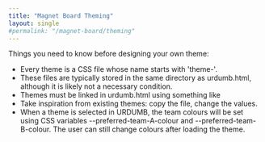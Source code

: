 ```yaml
---
title: "Magnet Board Theming"
layout: single
#permalink: "/magnet-board/theming"
---
```

Things you need to know before designing your own theme:
- Every theme is a CSS file whose name starts with 'theme-'.
- These files are typically stored in the same directory as
  urdumb.html, although it is likely not a necessary condition.
- Themes must be linked in urdumb.html using something like
   <link rel="stylesheet" href="theme-insertthemenamehere.css" />
- Take inspiration from existing themes: copy the file, change the
  values.
- When a theme is selected in URDUMB, the team colours will be set using
  CSS variables --preferred-team-A-colour and
  --preferred-team-B-colour. The user can still change colours after
  loading the theme.
